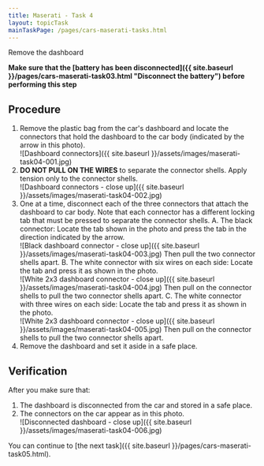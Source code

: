 ```yaml
---
title: Maserati - Task 4
layout: topicTask
mainTaskPage: /pages/cars-maserati-tasks.html
---
```


Remove the dashboard

**Make sure that the [battery has been disconnected]({{ site.baseurl }}/pages/cars-maserati-task03.html "Disconnect the battery") before performing this step** 

## Procedure

1. Remove the plastic bag from the car's dashboard and locate the connectors that hold the dashboard to the car body (indicated by the arrow in this photo). <br />![Dashboard connectors]({{ site.baseurl }}/assets/images/maserati-task04-001.jpg)
2. **DO NOT PULL ON THE WIRES** to separate the connector shells. Apply tension only to the connector shells.<br />![Dashboard connectors - close up]({{ site.baseurl }}/assets/images/maserati-task04-002.jpg)
3. One at a time, disconnect each of the three connectors that attach the dashboard to car body. Note that each connector has a different locking tab that must be pressed to separate the connector shells.
	A.  The black connector: Locate the tab shown in the photo and press the tab in the direction indicated by the arrow.<br />![Black dashboard connector - close up]({{ site.baseurl }}/assets/images/maserati-task04-003.jpg) Then pull the two connector shells apart.
	B.  The white connector with six wires on each side: Locate the tab and press it as shown in the photo. <br />![White 2x3 dashboard connector - close up]({{ site.baseurl }}/assets/images/maserati-task04-004.jpg) Then pull on the connector shells to pull the two connector shells apart.
	C.  The white connector with three wires on each side: Locate the tab and press it as shown in the photo. <br />![White 2x3 dashboard connector - close up]({{ site.baseurl }}/assets/images/maserati-task04-005.jpg) Then pull on the connector shells to pull the two connector shells apart.
4. Remove the dashboard and set it aside in a safe place.

## Verification

After you make sure that:
1. The dashboard is disconnected from the car and stored in a safe place.
3. The connectors on the car appear as in this photo. <br />![Disconnected dashboard - close up]({{ site.baseurl }}/assets/images/maserati-task04-006.jpg)

You can continue to [the next task]({{ site.baseurl }}/pages/cars-maserati-task05.html).
